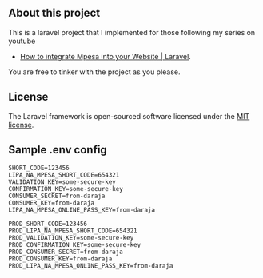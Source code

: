 ## About this project

This is a laravel project that I implemented for those following my series on youtube

- [How to integrate Mpesa into your Website | Laravel](https://www.youtube.com/watch?v=XDBybewqcG8&list=PLU8fN5w-12nNPHuf-OAhZyT2mdhZC5tar).

You are free to tinker with the project as you please.
## License

The Laravel framework is open-sourced software licensed under the [MIT license](https://opensource.org/licenses/MIT).

## Sample .env config

```
SHORT_CODE=123456
LIPA_NA_MPESA_SHORT_CODE=654321
VALIDATION_KEY=some-secure-key
CONFIRMATION_KEY=some-secure-key
CONSUMER_SECRET=from-daraja
CONSUMER_KEY=from-daraja
LIPA_NA_MPESA_ONLINE_PASS_KEY=from-daraja

PROD_SHORT_CODE=123456
PROD_LIPA_NA_MPESA_SHORT_CODE=654321
PROD_VALIDATION_KEY=some-secure-key
PROD_CONFIRMATION_KEY=some-secure-key
PROD_CONSUMER_SECRET=from-daraja
PROD_CONSUMER_KEY=from-daraja
PROD_LIPA_NA_MPESA_ONLINE_PASS_KEY=from-daraja

```
